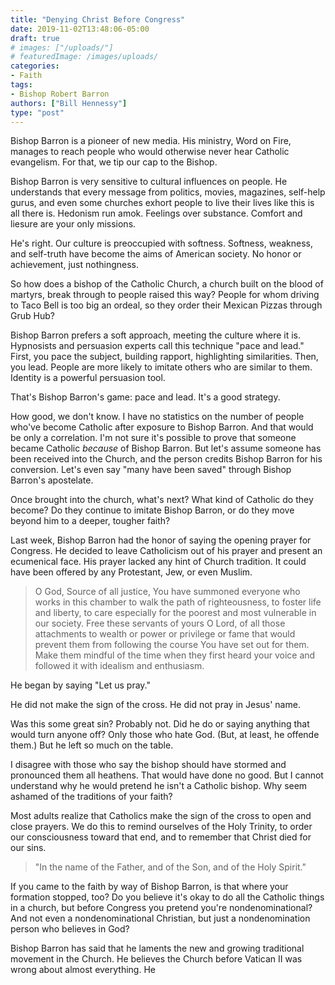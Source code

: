 ```yaml
---
title: "Denying Christ Before Congress"
date: 2019-11-02T13:48:06-05:00
draft: true
# images: ["/uploads/"]
# featuredImage: /images/uploads/
categories:
- Faith
tags:
- Bishop Robert Barron
authors: ["Bill Hennessy"]
type: "post"
---
```


Bishop Barron is a pioneer of new media. His ministry, Word on Fire, manages to reach people who would otherwise never hear Catholic evangelism. For that, we tip our cap to the Bishop. 

Bishop Barron is very sensitive to cultural influences on people. He understands that every message from politics, movies, magazines, self-help gurus, and even some churches exhort people to live their lives like this is all there is. Hedonism run amok. Feelings over substance. Comfort and liesure are your only missions. 

He's right. Our culture is preoccupied with softness. Softness, weakness, and self-truth have become the aims of American society. No honor or achievement, just nothingness.

So how does a bishop of the Catholic Church, a church built on the blood of martyrs, break through to people raised this way? People for whom driving to Taco Bell is too big an ordeal, so they order their Mexican Pizzas through Grub Hub? 

Bishop Barron prefers a soft approach, meeting the culture where it is. Hypnosists and persuasion experts call this technique "pace and lead." First, you pace the subject, building rapport, highlighting similarities. Then, you lead. People are more likely to imitate others who are similar to them. Identity is a powerful persuasion tool.

That's Bishop Barron's game: pace and lead. It's a good strategy. 

How good, we don't know. I have no statistics on the number of people who've become Catholic after exposure to Bishop Barron. And that would be only a correlation. I'm not sure it's possible to prove that someone became Catholic *because* of Bishop Barron. But let's assume someone has been received into the Church, and the person credits Bishop Barron for his conversion. Let's even say "many have been saved" through Bishop Barron's apostelate.  

Once brought into the church, what's next? What kind of Catholic do they become? Do they continue to imitate Bishop Barron, or do they move beyond him to a deeper, tougher faith?

Last week, Bishop Barron had the honor of saying the opening prayer for Congress. He decided to leave Catholicism out of his prayer and present an ecumenical face. His prayer lacked any hint of Church tradition. It could have been offered by any Protestant, Jew, or even Muslim.

> O God, Source of all justice, You have summoned everyone who works in this chamber to walk the path of righteousness, to foster life and liberty, to care especially for the poorest and most vulnerable in our society. Free these servants of yours O Lord, of all those attachments to wealth or power or privilege or fame that would prevent them from following the course You have set out for them. Make them mindful of the time when they first heard your voice and followed it with idealism and enthusiasm.

He began by saying "Let us pray." 

He did not make the sign of the cross. He did not pray in Jesus' name.

Was this some great sin? Probably not. Did he do or saying anything that would turn anyone off? Only those who hate God. (But, at least, he offende them.) But he left so much on the table.

I disagree with those who say the bishop should have stormed and pronounced them all heathens. That would have done no good. But I cannot understand why he would pretend he isn't a Catholic bishop. Why seem ashamed of the traditions of your faith? 

Most adults realize that Catholics make the sign of the cross to open and close prayers. We do this to remind ourselves of the Holy Trinity, to order our consciousness toward that end, and to remember that Christ died for our sins. 

> "In the name of the Father, and of the Son, and of the Holy Spirit." 

If you came to the faith by way of Bishop Barron, is that where your formation stopped, too? Do you believe it's okay to do all the Catholic things in a church, but before Congress you pretend you're nondenominational? And not even a nondenominational Christian, but just a nondenomination person who believes in God? 

Bishop Barron has said that he laments the new and growing traditional movement in the Church. He believes the Church before Vatican II was wrong about almost everything. He 
